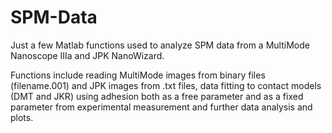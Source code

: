 # SPM-Data

Just a few Matlab functions used to analyze SPM data from a MultiMode Nanoscope IIIa and JPK NanoWizard.

Functions include reading MultiMode images from binary files (filename.001) and JPK images from .txt files, data fitting to contact models (DMT and JKR) using adhesion both as a free parameter and as a fixed parameter from experimental measurement and further data analysis and plots.

